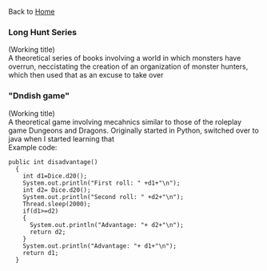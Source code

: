 Back to [Home](README.md)

### Long Hunt Series
(Working title)  
A theoretical series of books involving a world in which monsters have overrun, neccistating the creation of an organization of monster hunters, which then used that as an excuse to take over

### "Dndish game"
(Working title)  
A theoretical game involving mecahnics similar to those of the roleplay game Dungeons and Dragons. Originally started in Python, switched over to java when I started learning that   
Example code:
```
public int disadvantage()
  {
    int d1=Dice.d20();
    System.out.println("First roll: " +d1+"\n");
    int d2= Dice.d20();
    System.out.println("Second roll: " +d2+"\n");
    Thread.sleep(2000);
    if(d1>=d2)
    {
      System.out.println("Advantage: "+ d2+"\n");
      return d2;
    }
    System.out.println("Advantage: "+ d1+"\n");
    return d1;
  }
```
